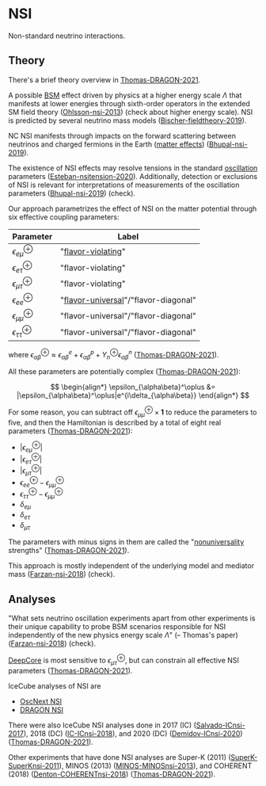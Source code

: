 # NSI

Non-standard neutrino interactions.

## Theory

There's a brief theory overview in [Thomas-DRAGON-2021](https://journals.aps.org/prd/pdf/10.1103/PhysRevD.104.072006).

A possible [BSM](bsm.md) effect driven by physics at a higher energy scale $\Lambda$ that manifests at lower energies through sixth-order operators in the extended SM field theory ([Ohlsson-nsi-2013](https://iopscience.iop.org/article/10.1088/0034-4885/76/4/044201)) (check about higher energy scale). NSI is predicted by several neutrino mass models ([Bischer-fieldtheory-2019](https://www.sciencedirect.com/science/article/pii/S0550321319302329?via%3Dihub)).

NC NSI manifests through impacts on the forward scattering between neutrinos and charged fermions in the Earth ([matter effects](matter-effects.md)) ([Bhupal-nsi-2019](https://scipost.org/SciPostPhysProc.2.001/pdf)).

The existence of NSI effects may resolve tensions in the standard [oscillation](oscillation.md) parameters ([Esteban-nsitension-2020](https://arxiv.org/pdf/2004.04745.pdf)). Additionally, detection or exclusions of NSI is relevant for interpretations of measurements of the oscillation parameters ([Bhupal-nsi-2019](https://scipost.org/SciPostPhysProc.2.001/pdf)) (check).

Our approach parametrizes the effect of NSI on the matter potential through six effective coupling parameters:

| Parameter                    | Label                                |
| ---------------------------- | ------------------------------------ |
| $\epsilon_{e\mu}^\oplus$     | "[flavor-violating](flavor-changing-neutral-current.md)"                   |
| $\epsilon_{e\tau}^\oplus$    | "flavor-violating"                   |
| $\epsilon_{\mu\tau}^\oplus$  | "flavor-violating"                   |
| $\epsilon_{ee}^\oplus$       | "[flavor-universal](flavor-universality.md)"/"flavor-diagonal" |
| $\epsilon_{\mu\mu}^\oplus$   | "flavor-universal"/"flavor-diagonal" |
| $\epsilon_{\tau\tau}^\oplus$ | "flavor-universal"/"flavor-diagonal" |

where $\epsilon_{\alpha\beta}^\oplus \approx \epsilon_{\alpha\beta}^e + \epsilon_{\alpha\beta}^p + Y_n^\oplus\epsilon_{\alpha\beta}^n$ ([Thomas-DRAGON-2021](https://journals.aps.org/prd/pdf/10.1103/PhysRevD.104.072006)).

All these parameters are potentially complex ([Thomas-DRAGON-2021](https://journals.aps.org/prd/pdf/10.1103/PhysRevD.104.072006)):

$$
\begin{align*}
    \epsilon_{\alpha\beta}^\oplus &= |\epsilon_{\alpha\beta}^\oplus|e^{i\delta_{\alpha\beta}}
\end{align*}
$$

For some reason, you can subtract off $\epsilon_{\mu\mu}^\oplus \times \mathbf{1}$ to reduce the parameters to five, and then the Hamiltonian is described by a total of eight real parameters ([Thomas-DRAGON-2021](https://journals.aps.org/prd/pdf/10.1103/PhysRevD.104.072006)):

- $\vert\epsilon_{e\mu}^\oplus\vert$
- $\vert\epsilon_{e\tau}^\oplus\vert$
- $\vert\epsilon_{\mu\tau}^\oplus\vert$
- $\epsilon_{ee}^\oplus - \epsilon_{\mu\mu}^\oplus$
- $\epsilon_{\tau\tau}^\oplus - \epsilon_{\mu\mu}^\oplus$
- $\delta_{e\mu}$
- $\delta_{e\tau}$
- $\delta_{\mu\tau}$

The parameters with minus signs in them are called the "[nonuniversality](flavor-universality.md) strengths" ([Thomas-DRAGON-2021](https://journals.aps.org/prd/pdf/10.1103/PhysRevD.104.072006)).

This approach is mostly independent of the underlying model and mediator mass ([Farzan-nsi-2018](https://journals.aps.org/prd/pdf/10.1103/PhysRevD.104.072006)) (check).

## Analyses

"What sets neutrino oscillation experiments apart from other experiments is their unique capability to probe BSM scenarios responsible for NSI independently of the new physics energy scale $\Lambda$" (– Thomas's paper) ([Farzan-nsi-2018](https://journals.aps.org/prd/pdf/10.1103/PhysRevD.104.072006)) (check).

[DeepCore](deepcore.md) is most sensitive to $\epsilon_{\mu\tau}^\oplus$, but can constrain all effective NSI parameters ([Thomas-DRAGON-2021](https://journals.aps.org/prd/pdf/10.1103/PhysRevD.104.072006)).

IceCube analyses of NSI are

- [OscNext NSI](oscnext-nsi.md)
- [DRAGON NSI](dragon-nsi.md)

There were also IceCube NSI analyses done in 2017 (IC) ([Salvado-ICnsi-2017](https://link.springer.com/article/10.1007/JHEP01(2017)141)), 2018 (DC) ([IC-ICnsi-2018](https://journals.aps.org/prd/pdf/10.1103/PhysRevD.97.072009)), and 2020 (DC) ([Demidov-ICnsi-2020](https://link.springer.com/article/10.1007/JHEP03(2020)105)) ([Thomas-DRAGON-2021](https://journals.aps.org/prd/pdf/10.1103/PhysRevD.104.072006)).

Other experiments that have done NSI analyses are Super-K (2011) ([SuperK-SuperKnsi-2011](https://journals.aps.org/prd/abstract/10.1103/PhysRevD.84.113008)), MINOS (2013) ([MINOS-MINOSnsi-2013](https://journals.aps.org/prd/abstract/10.1103/PhysRevD.88.072011)), and COHERENT (2018) ([Denton-COHERENTnsi-2018](https://link.springer.com/article/10.1007/JHEP07(2018)037)) ([Thomas-DRAGON-2021](https://journals.aps.org/prd/pdf/10.1103/PhysRevD.104.072006)).
